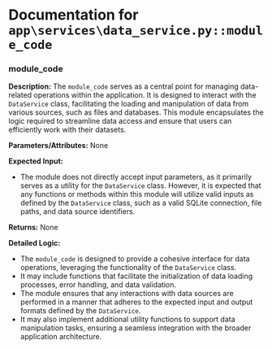 # Documentation for `app\services\data_service.py::module_code`

### module_code

**Description:**
The `module_code` serves as a central point for managing data-related operations within the application. It is designed to interact with the `DataService` class, facilitating the loading and manipulation of data from various sources, such as files and databases. This module encapsulates the logic required to streamline data access and ensure that users can efficiently work with their datasets.

**Parameters/Attributes:**
None

**Expected Input:**
- The module does not directly accept input parameters, as it primarily serves as a utility for the `DataService` class. However, it is expected that any functions or methods within this module will utilize valid inputs as defined by the `DataService` class, such as a valid SQLite connection, file paths, and data source identifiers.

**Returns:**
None

**Detailed Logic:**
- The `module_code` is designed to provide a cohesive interface for data operations, leveraging the functionality of the `DataService` class.
- It may include functions that facilitate the initialization of data loading processes, error handling, and data validation.
- The module ensures that any interactions with data sources are performed in a manner that adheres to the expected input and output formats defined by the `DataService`.
- It may also implement additional utility functions to support data manipulation tasks, ensuring a seamless integration with the broader application architecture.